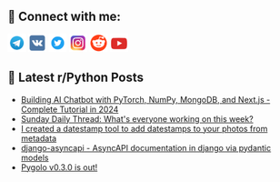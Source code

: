 ## 🔎 Connect with me:
[<img src="https://github.com/bullbesh/bullbesh/blob/main/images/Telegram.png" width="32" height="32" />](https://t.me/bullbesh)
[<img src="https://github.com/bullbesh/bullbesh/blob/main/images/VK.png" width="32" height="32" />](https://vk.com/bullbesh)
[<img src="https://github.com/bullbesh/bullbesh/blob/main/images/Twitter.png" width="32" height="32" />](https://twitter.com/bullbesh1)
[<img src="https://github.com/bullbesh/bullbesh/blob/main/images/Instagram.png" width="32" height="32" />](https://www.instagram.com/bullbesh)
[<img src="https://github.com/bullbesh/bullbesh/blob/main/images/Reddit.png" width="32" height="32" />](https://www.reddit.com/user/bullbesh)
[<img src="https://github.com/bullbesh/bullbesh/blob/main/images/YouTube.png" width="32" height="32" />](https://www.youtube.com/channel/UCtfjRs6uzgq5mfm8S06WTcg)

## 📕 Latest r/Python Posts
<!-- BLOG-POST-LIST:START -->
- [Building AI Chatbot with PyTorch, NumPy, MongoDB, and Next.js - Complete Tutorial in 2024](https://www.reddit.com/r/Python/comments/1e8ccm4/building_ai_chatbot_with_pytorch_numpy_mongodb/)
- [Sunday Daily Thread: What&#39;s everyone working on this week?](https://www.reddit.com/r/Python/comments/1e89aai/sunday_daily_thread_whats_everyone_working_on/)
- [I created a datestamp tool to add datestamps to your photos from metadata](https://www.reddit.com/r/Python/comments/1e82dqq/i_created_a_datestamp_tool_to_add_datestamps_to/)
- [django-asyncapi - AsyncAPI documentation in django via pydantic models](https://www.reddit.com/r/Python/comments/1e81k0t/djangoasyncapi_asyncapi_documentation_in_django/)
- [Pygolo v0.3.0 is out!](https://www.reddit.com/r/Python/comments/1e80kd6/pygolo_v030_is_out/)
<!-- BLOG-POST-LIST:END -->

